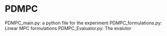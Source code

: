 # PDMPC

PDMPC_main.py: a python file for the experiment
PDMPC_formulations.py: Linear MPC formulations
PDMPC_Evaluator.py: The evalutor

